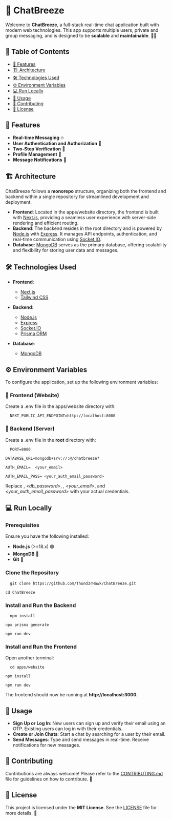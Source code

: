 🚀 ChatBreeze
=============

Welcome to **ChatBreeze**, a full-stack real-time chat application built with modern web technologies. This app supports multiple users, private and group messaging, and is designed to be **scalable** and **maintainable**. 💬✨

📜 Table of Contents
--------------------

*   [🌟 Features](#-features)
*   [🏗️ Architecture](#️-architecture)
*   [🛠️ Technologies Used](#️-technologies-used)
*   [⚙️ Environment Variables](#️-environment-variables)
*   [💻 Run Locally](#-run-locally)
*   [🚀 Usage](#-usage)
*   [🤝 Contributing](#-contributing)
*   [📜 License](#-license)
    

🌟 Features
-----------

*   **Real-time Messaging** 🔥
*   **User Authentication and Authorization** 🔐
*   **Two-Step Verification** 🔄
*   **Profile Management** 📝
*   **Message Notifications** 🔔
    

🏗️ Architecture
----------------

ChatBreeze follows a **monorepo** structure, organizing both the frontend and backend within a single repository for streamlined development and deployment.

*   **Frontend**: Located in the apps/website directory, the frontend is built with [Next.js](https://nextjs.org/), providing a seamless user experience with server-side rendering and efficient routing.
*   **Backend**: The backend resides in the root directory and is powered by [Node.js](https://nodejs.org/) with [Express](https://expressjs.com/). It manages API endpoints, authentication, and real-time communication using [Socket.IO](https://socket.io/).
*   **Database**: [MongoDB](https://www.mongodb.com/) serves as the primary database, offering scalability and flexibility for storing user data and messages.
    

🛠️ Technologies Used
---------------------

*   **Frontend**:
    
    *   [Next.js](https://nextjs.org/)
    *   [Tailwind CSS](https://tailwindcss.com/)
        
*   **Backend**:
    
    *   [Node.js](https://nodejs.org/)
    *   [Express](https://expressjs.com/)
    *   [Socket.IO](https://socket.io/)
    *   [Prisma ORM](https://www.prisma.io/)
        
*   **Database**:
    
    *   [MongoDB](https://www.mongodb.com/)
        


⚙️ Environment Variables
------------------------

To configure the application, set up the following environment variables:

### 🔹 Frontend (Website)

Create a .env file in the apps/website directory with:

`   NEXT_PUBLIC_API_ENDPOINT=http://localhost:8080   `

### 🔹 Backend (Server)

Create a .env file in the **root** directory with:

`   PORT=8080 `

` DATABASE_URL=mongodb+srv://:@/chatbreeze?  `

`AUTH_EMAIL=  <your_email>`

`AUTH_EMAIL_PASS= <your_auth_email_password>  `

Replace _<username>_, _<db_password>_, _<host>_, _<your_email>_, and _<your_auth_email_password>_ with your actual credentials.

💻 Run Locally
--------------

### Prerequisites

Ensure you have the following installed:

*   **Node.js** (>=18.x) 🟢
*   **MongoDB** 🍃
*   **Git** 🔗
    

### Clone the Repository

`   git clone https://github.com/Thund3rHawk/ChatBreeze.git `

` cd ChatBreeze   `

### Install and Run the Backend

`   npm install `

` npx prisma generate `

` npm run dev   `

### Install and Run the Frontend

Open another terminal:

`   cd apps/website `

` npm install `

` npm run dev   `

The frontend should now be running at **http://localhost:3000.**

🚀 Usage
--------

*   **Sign Up or Log In**: New users can sign up and verify their email using an OTP. Existing users can log in with their credentials.
*   **Create or Join Chats**: Start a chat by searching for a user by their email.
*   **Send Messages**: Type and send messages in real-time. Receive notifications for new messages.
    

🤝 Contributing
---------------

Contributions are always welcome! Please refer to the [CONTRIBUTING.md](https://github.com/Thund3rHawk/ChatBreeze/CONTRIBUTING.md) file for guidelines on how to contribute. 🚀

📜 License
----------

This project is licensed under the **MIT License**. See the [LICENSE](https://github.com/Thund3rHawk/ChatBreeze/blob/main/LICENSE) file for more details. 📄